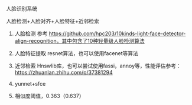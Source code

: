 人脸识别系统

人脸检测+人脸对齐+人脸特征+近邻检索

1. 人脸检测
参考 https://github.com/hpc203/10kinds-light-face-detector-align-recognition，其中包含了10种轻量级人脸检测算法
   
2. 人脸特征提取
resnet算法，也可以使用facenet等算法
   
3. 近邻检索
Hnswlib库，也可以尝试使用fassi，annoy等，性能评估参考：https://zhuanlan.zhihu.com/p/37381294

4. yunnet+sfce
   
5. 相似度阈值，0.363（0.637）